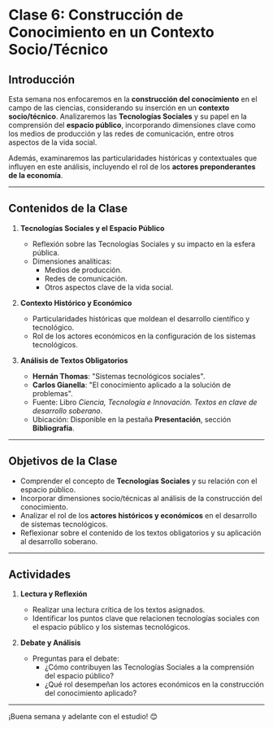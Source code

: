 # Clase 6: Construcción de Conocimiento en un Contexto Socio/Técnico

## Introducción

Esta semana nos enfocaremos en la **construcción del conocimiento** en el campo de las ciencias, considerando su inserción en un **contexto socio/técnico**. Analizaremos las **Tecnologías Sociales** y su papel en la comprensión del **espacio público**, incorporando dimensiones clave como los medios de producción y las redes de comunicación, entre otros aspectos de la vida social.

Además, examinaremos las particularidades históricas y contextuales que influyen en este análisis, incluyendo el rol de los **actores preponderantes de la economía**.

---

## Contenidos de la Clase

1. **Tecnologías Sociales y el Espacio Público**  
   - Reflexión sobre las Tecnologías Sociales y su impacto en la esfera pública.  
   - Dimensiones analíticas:  
     - Medios de producción.  
     - Redes de comunicación.  
     - Otros aspectos clave de la vida social.  

2. **Contexto Histórico y Económico**  
   - Particularidades históricas que moldean el desarrollo científico y tecnológico.  
   - Rol de los actores económicos en la configuración de los sistemas tecnológicos.

3. **Análisis de Textos Obligatorios**  
   - **Hernán Thomas**: "Sistemas tecnológicos sociales".  
   - **Carlos Gianella**: "El conocimiento aplicado a la solución de problemas".  
   - Fuente: Libro *Ciencia, Tecnología e Innovación. Textos en clave de desarrollo soberano*.  
   - Ubicación: Disponible en la pestaña **Presentación**, sección **Bibliografía**.

---

## Objetivos de la Clase

- Comprender el concepto de **Tecnologías Sociales** y su relación con el espacio público.  
- Incorporar dimensiones socio/técnicas al análisis de la construcción del conocimiento.  
- Analizar el rol de los **actores históricos y económicos** en el desarrollo de sistemas tecnológicos.  
- Reflexionar sobre el contenido de los textos obligatorios y su aplicación al desarrollo soberano.  

---

## Actividades

1. **Lectura y Reflexión**  
   - Realizar una lectura crítica de los textos asignados.  
   - Identificar los puntos clave que relacionen tecnologías sociales con el espacio público y los sistemas tecnológicos.

2. **Debate y Análisis**  
   - Preguntas para el debate:  
     - ¿Cómo contribuyen las Tecnologías Sociales a la comprensión del espacio público?  
     - ¿Qué rol desempeñan los actores económicos en la construcción del conocimiento aplicado?  

---

¡Buena semana y adelante con el estudio! 😊

